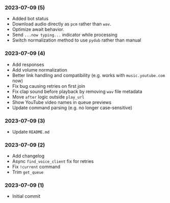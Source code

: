 ### 2023-07-09 (5)
- Added bot status
- Download audio directly as `pcm` rather than `wav`.
- Optimize await behavior.
- Send `...now typing...` indicator while processing
- Switch normalization method to use `pydub` rather than manual

### 2023-07-09 (4)
- Add responses
- Add volume normalization
- Better link handling and compatibility (e.g. works with `music.youtube.com` now)
- Fix bug causing retries on first join
- Fix clap sound before playback by removing `wav` file metadata
- Move `after` logic outside `play_url`
- Show YouTube video names in queue previews
- Update command parsing (e.g. no longer case-sensitive)

### 2023-07-09 (3)
- Update `README.md`

### 2023-07-09 (2)
- Add changelog
- Async `find_voice_client` fix for retries
- Fix `!current` command
- Trim `get_queue`

### 2023-07-09 (1)
- Initial commit
